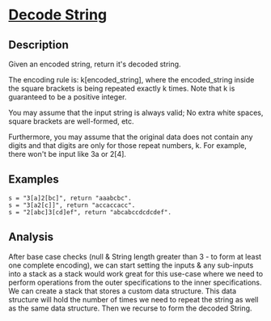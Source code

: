 # [Decode String](https://leetcode.com/problems/decode-string/description/)

## Description

Given an encoded string, return it's decoded string.

The encoding rule is: k[encoded_string], where the encoded_string inside the square brackets is being repeated exactly k times. Note that k is guaranteed to be a positive integer.

You may assume that the input string is always valid; No extra white spaces, square brackets are well-formed, etc.

Furthermore, you may assume that the original data does not contain any digits and that digits are only for those repeat numbers, k. For example, there won't be input like 3a or 2[4].

## Examples
```
s = "3[a]2[bc]", return "aaabcbc".
s = "3[a2[c]]", return "accaccacc".
s = "2[abc]3[cd]ef", return "abcabccdcdcdef".
```

## Analysis
After base case checks (null & String length greater than 3 - to form at least one complete encoding), we can start setting the inputs & any sub-inputs into a stack as a stack would work great for this use-case where we need to perform operations from the outer specifications to the inner specifications.
We can create a stack that stores a custom data structure. This data structure will hold the number of times we need to repeat the string as well as the same data structure. Then we recurse to form the decoded String.
